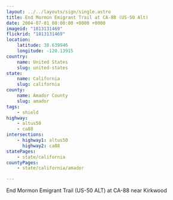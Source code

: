 ```yaml
---
layout: ../../layouts/sign/single.astro
title: End Mormon Emigrant Trail at CA-88 (US-50 Alt)
date: 2004-07-01 00:00:00 +0000 +0000
imageid: "1813131469"
flickrid: "1813131469"
location:
    latitude: 38.639946
    longitude: -120.13915
country:
    name: United States
    slug: united-states
state:
    name: California
    slug: california
county:
    name: Amador County
    slug: amador
tags:
    - shield
highway:
    - altus50
    - ca88
intersections:
    - highway1: altus50
      highway2: ca88
statePages:
    - state/california
countyPages:
    - state/california/amador

---
```

End Mormon Emigrant Trail (US-50 ALT) at CA-88 near Kirkwood
